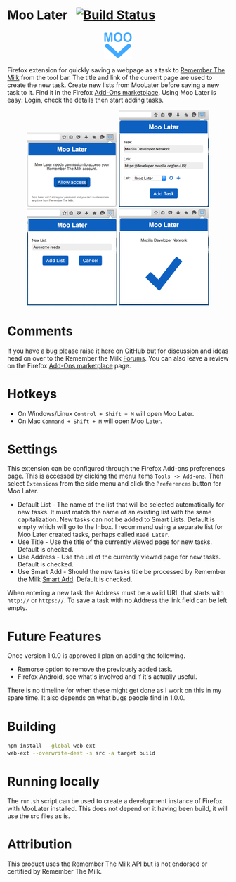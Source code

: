 # Moo Later &nbsp;&nbsp;[![Build Status](https://travis-ci.org/cgfrost/moolater.svg?branch=master)](https://travis-ci.org/cgfrost/moolater) 

<!---
[![dependencies Status](https://david-dm.org/cgfrost/moolater/status.png?theme=shields.io)](https://david-dm.org/cgfrost/moolater#info=dependencies) [![devDependencies Status](https://david-dm.org/cgfrost/moolater/dev-status.png?theme=shields.io)](https://david-dm.org/cgfrost/moolater#info=devDependencies)
--->

<p align="center">
  <img src="src/icons/icon-128.png?raw=true" alt="Moo Later Logo" height="64" width="64"/>
</p>

Firefox extension for quickly saving a webpage as a task to [Remember The Milk](https://www.rememberthemilk.com/) from the tool bar. The title and link of the current page are used to create the new task. Create new lists from MooLater before saving a new task to it. Find it in the Firefox [Add-Ons marketplace](https://addons.mozilla.org/en-US/firefox/addon/moo-later/). Using Moo Later is easy: Login, check the details then start adding tasks.
<p align="center">
	<img src="screenshots/step-1.png?raw=true" alt="Moo Later Logo" width="205"/>
	<img src="screenshots/step-2.png?raw=true" alt="Moo Later Logo" width="205"/>
	<img src="screenshots/step-3.png?raw=true" alt="Moo Later Logo" width="205"/>
	<img src="screenshots/step-4.png?raw=true" alt="Moo Later Logo" width="205"/>
</p>

# Comments

If you have a bug please raise it here on GitHub but for discussion and ideas head on over to the Remember the Milk [Forums](https://www.rememberthemilk.com/forums/tips/20401/). You can also leave a review on the Firefox [Add-Ons marketplace](https://addons.mozilla.org/en-US/firefox/addon/moo-later/) page.

# Hotkeys

* On Windows/Linux `Control + Shift + M` will open Moo Later.
* On Mac `Command + Shift + M` will open Moo Later.

# Settings

This extension can be configured through the Firefox Add-ons preferences page. This is accessed by clicking the menu items `Tools -> Add-ons`. Then select `Extensions` from the side menu and click the `Preferences` button for Moo Later. 

* Default List - The name of the list that will be selected automatically for new tasks. It must match the name of an existing list with the same capitalization. New tasks can not be added to Smart Lists. Default is empty which will go to the Inbox. I recommend using a separate list for Moo Later created tasks, perhaps called `Read Later`.
* Use Title - Use the title of the currently viewed page for new tasks. Default is checked.
* Use Address - Use the url of the currently viewed page for new tasks. Default is checked.
* Use Smart Add - Should the new tasks title be processed by Remember the Milk [Smart Add](https://www.rememberthemilk.com/help/?ctx=basics.smartadd.whatis). Default is checked.
 
When entering a new task the Address must be a valid URL that starts with `http://` or `https://`. To save a task with no Address the link field can be left empty. 

# Future Features

Once version 1.0.0 is approved I plan on adding the following.

* Remorse option to remove the previously added task.
* Firefox Android, see what's involved and if it's actually useful.

There is no timeline for when these might get done as I work on this in my spare time. It also depends on what bugs people find in 1.0.0.

# Building

```bash
npm install --global web-ext
web-ext --overwrite-dest -s src -a target build
```

# Running locally

The `run.sh` script can be used to create a development instance of Firefox with MooLater installed. This does not depend on it having been build, it will use the src files as is.

# Attribution
This product uses the Remember The Milk API but is not endorsed or certified by Remember The Milk.

